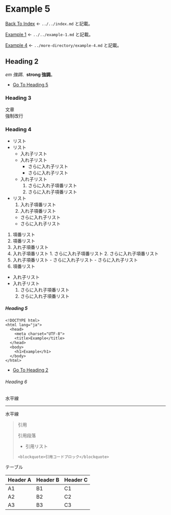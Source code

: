 # Example 5

[Back To Index](../../index.md) ← `../../index.md` と記載。

[Example 1](../../example-1.md) ← `../../example-1.md` と記載。

[Example 4](../more-directory/example-4.md) ← `../more-directory/example-4.md` と記載。

## Heading 2

_em 強調_、__strong 強調__。

- [Go To Heading 5](#heading-5)

### Heading 3

文章  
強制改行

### Heading 4

- リスト
- リスト
  - 入れ子リスト
  - 入れ子リスト
    - さらに入れ子リスト
    - さらに入れ子リスト
  - 入れ子リスト
    1. さらに入れ子項番リスト
    2. さらに入れ子項番リスト
- リスト
  1. 入れ子項番リスト
  2. 入れ子項番リスト
    - さらに入れ子リスト
    - さらに入れ子リスト


1. 項番リスト
2. 項番リスト
  1. 入れ子項番リスト
  2. 入れ子項番リスト
    1. さらに入れ子項番リスト
    2. さらに入れ子項番リスト
  3. 入れ子項番リスト
    - さらに入れ子リスト
    - さらに入れ子リスト
3. 項番リスト
  - 入れ子リスト
  - 入れ子リスト
    1. さらに入れ子項番リスト
    2. さらに入れ子項番リスト

##### Heading 5

```
<!DOCTYPE html>
<html lang="ja">
  <head>
    <meta charset="UTF-8">
    <title>Example</title>
  </head>
  <body>
    <h1>Example</h1>
  </body>
</html>
```

- [Go To Heading 2](#heading-2)

###### Heading 6

水平線

---

水平線

> 引用
> 
> 引用段落
> 
> - 引用リスト
> 
> ```
> <blockquote>引用コードブロック</blockquote>
> ```

テーブル

| Header A | Header B | Header C |
|----------|----------|----------|
| A1       | B1       | C1       |
| A2       | B2       | C2       |
| A3       | B3       | C3       |
